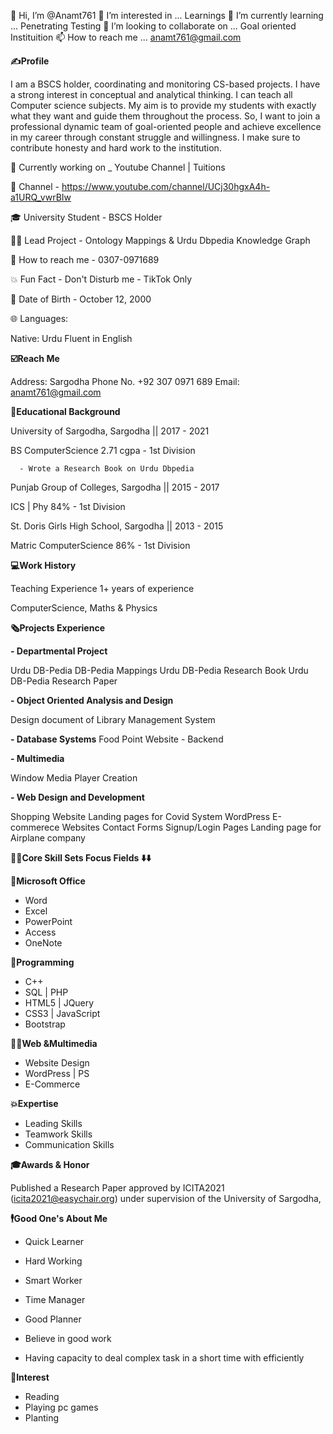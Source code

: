👋 Hi, I’m @Anamt761
👀 I’m interested in ... Learnings
🌱 I’m currently learning ... Penetrating Testing
💞️ I’m looking to collaborate on ... Goal oriented Instituition
📫 How to reach me ... anamt761@gmail.com

**✍️Profile**

I am a BSCS holder, coordinating and monitoring CS-based projects. I have a strong interest in conceptual and analytical thinking. I can teach all Computer science subjects. My aim is to provide my students with exactly what they want and guide them throughout the process. So, I want to join a professional dynamic team of goal-oriented people and achieve excellence in my career through constant struggle and willingness. I make sure to contribute honesty and hard work to the institution.

📱 Currently working on _ Youtube Channel | Tuitions

🔔 Channel - https://www.youtube.com/channel/UCj30hgxA4h-a1URQ_vwrBIw

🎓 University Student - BSCS Holder

👨‍💻 Lead Project - Ontology Mappings & Urdu Dbpedia Knowledge Graph

💬 How to reach me - 0307-0971689

💥 Fun Fact - Don't Disturb me - TikTok Only

🎂 Date of Birth - October 12, 2000

🌐 Languages:

  Native: Urdu
  Fluent in English
  
**☑️Reach Me**

Address: Sargodha
Phone No. +92 307 0971 689
Email: anamt761@gmail.com

**📙Educational Background**

University of Sargodha, Sargodha || 2017 - 2021

  BS ComputerScience    2.71 cgpa - 1st Division

      - Wrote a Research Book on Urdu Dbpedia
      
Punjab Group of Colleges, Sargodha || 2015 - 2017

  ICS | Phy   84% - 1st Division
  
St. Doris Girls High School, Sargodha || 2013 - 2015

  Matric ComputerScience    86% - 1st Division
  
**💻Work History**

Teaching Experience 1+ years of experience

ComputerScience, Maths & Physics

**🗞Projects Experience**

**- Departmental Project**

Urdu DB-Pedia
DB-Pedia Mappings
Urdu DB-Pedia Research Book
Urdu DB-Pedia Research Paper

**- Object Oriented Analysis and Design**

Design document of Library Management System

**- Database Systems**
Food Point Website - Backend

**- Multimedia**

Window Media Player Creation

**- Web Design and Development**

Shopping Website
Landing pages for Covid System
WordPress E-commerece Websites
Contact Forms
Signup/Login Pages
Landing page for Airplane company

**👨‍💻Core Skill Sets Focus Fields ⬇️⬇️**

**📔Microsoft Office**

- Word
- Excel
- PowerPoint
- Access
- OneNote

**💾Programming**

- C++
- SQL | PHP
- HTML5 | JQuery
- CSS3 | JavaScript
- Bootstrap

**👨‍💻Web &Multimedia**

- Website Design
- WordPress | PS
- E-Commerce

**💥Expertise**

- Leading Skills
- Teamwork Skills
- Communication Skills

**🎓Awards & Honor**

Published a Research Paper approved by ICITA2021 (icita2021@easychair.org)
       under supervision of the University of Sargodha,

**🕴️Good One's About Me**

- Quick Learner

- Hard Working

- Smart Worker

- Time Manager

- Good Planner

- Believe in good work

- Having capacity to deal complex task in a short time with efficiently

**🎍Interest**

- Reading
- Playing pc games
- Planting

